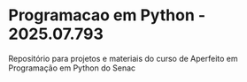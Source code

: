 # Programacao em Python - 2025.07.793
Repositório para projetos e materiais do curso de Aperfeito em Programação em Python do Senac
